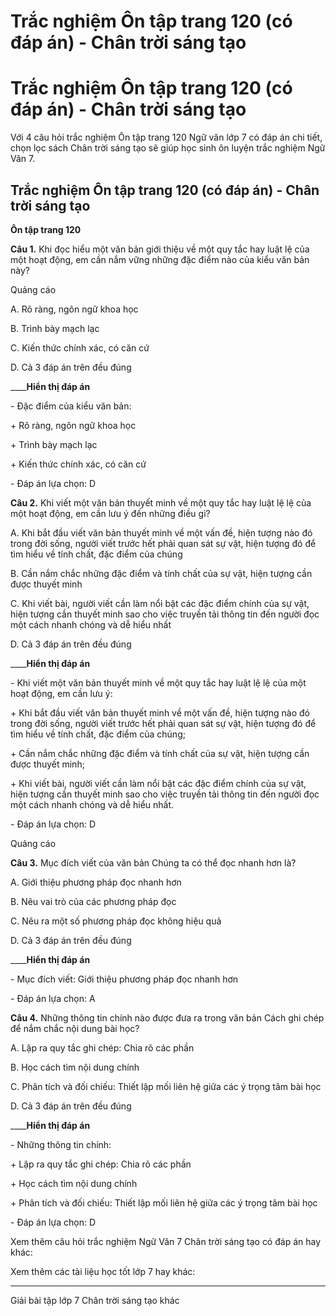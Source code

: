 # Trắc nghiệm Ôn tập trang 120 (có đáp án) - Chân trời sáng tạo

# Trắc nghiệm Ôn tập trang 120 (có đáp án) - Chân trời sáng tạo

Với 4 câu hỏi trắc nghiệm Ôn tập trang 120 Ngữ văn lớp 7 có đáp án chi tiết, chọn lọc sách Chân trời sáng tạo sẽ giúp học sinh ôn luyện trắc nghiệm Ngữ Văn 7.

## Trắc nghiệm Ôn tập trang 120 (có đáp án) - Chân trời sáng tạo

**Ôn tập trang 120**

**Câu 1.** Khi đọc hiểu một văn bản giới thiệu về một quy tắc hay luật lệ của một hoạt động, em cần nắm vững những đặc điểm nào của kiểu văn bản này?

Quảng cáo

A. Rõ ràng, ngôn ngữ khoa học

B. Trình bày mạch lạc

C. Kiến thức chính xác, có căn cứ

D. Cả 3 đáp án trên đều đúng

____**Hiển thị đáp án**

\- Đặc điểm của kiểu văn bản: 

\+ Rõ ràng, ngôn ngữ khoa học

\+ Trình bày mạch lạc

\+ Kiến thức chính xác, có căn cứ

\- Đáp án lựa chọn: D

**Câu 2.** Khi viết một văn bản thuyết minh về một quy tắc hay luật lệ lệ của một hoạt động, em cần lưu ý đến những điều gì?

A. Khi bắt đầu viết văn bản thuyết minh về một vấn đề, hiện tượng nào đó trong đời sống, người viết trước hết phải quan sát sự vật, hiện tượng đó để tìm hiểu về tính chất, đặc điểm của chúng

B. Cần nắm chắc những đặc điểm và tính chất của sự vật, hiện tượng cần được thuyết minh

C. Khi viết bài, người viết cần làm nổi bật các đặc điểm chính của sự vật, hiện tượng cần thuyết minh sao cho việc truyền tải thông tin đến người đọc một cách nhanh chóng và dễ hiểu nhất

D. Cả 3 đáp án trên đều đúng

____**Hiển thị đáp án**

\- Khi viết một văn bản thuyết minh về một quy tắc hay luật lệ lệ của một hoạt động, em cần lưu ý:

\+ Khi bắt đầu viết văn bản thuyết minh về một vấn đề, hiện tượng nào đó trong đời sống, người viết trước hết phải quan sát sự vật, hiện tượng đó để tìm hiểu về tính chất, đặc điểm của chúng;

\+ Cần nắm chắc những đặc điểm và tính chất của sự vật, hiện tượng cần được thuyết minh;

\+ Khi viết bài, người viết cần làm nổi bật các đặc điểm chính của sự vật, hiện tượng cần thuyết minh sao cho việc truyền tải thông tin đến người đọc một cách nhanh chóng và dễ hiểu nhất. 

\- Đáp án lựa chọn: D

Quảng cáo

**Câu 3.** Mục đích viết của văn bản Chúng ta có thể đọc nhanh hơn là?

A. Giới thiệu phương pháp đọc nhanh hơn

B. Nêu vai trò của các phương pháp đọc

C. Nêu ra một số phương pháp đọc không hiệu quả

D. Cả 3 đáp án trên đều đúng

____**Hiển thị đáp án**

\- Mục đích viết: Giới thiệu phương pháp đọc nhanh hơn

\- Đáp án lựa chọn: A

**Câu 4.** Những thông tin chính nào được đưa ra trong văn bản Cách ghi chép để nắm chắc nội dung bài học?

A. Lập ra quy tắc ghi chép: Chia rõ các phần

B. Học cách tìm nội dung chính

C. Phân tích và đối chiếu: Thiết lập mối liên hệ giữa các ý trọng tâm bài học

D. Cả 3 đáp án trên đều đúng

____**Hiển thị đáp án**

\- Những thông tin chính:

\+ Lập ra quy tắc ghi chép: Chia rõ các phần

\+ Học cách tìm nội dung chính

\+ Phân tích và đối chiếu: Thiết lập mối liên hệ giữa các ý trọng tâm bài học

\- Đáp án lựa chọn: D

Xem thêm câu hỏi trắc nghiệm Ngữ Văn 7 Chân trời sáng tạo có đáp án hay khác:

Xem thêm các tài liệu học tốt lớp 7 hay khác:

* * *

Giải bài tập lớp 7 Chân trời sáng tạo khác
